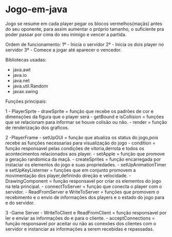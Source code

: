 # Jogo-em-java

  Jogo se resume em cada player pegar os blocos vermelhos(maçãs) antes do seu oponente, para assim aumentar o próprio tamanho,
o suficiente pra poder passar por cima do seu inimigo e vencer a partida.

Ordem de funcionamento:
  1º - Inicia o servidor
  2º - Inicia os dois player no servidor
  3º - Comece a jogar até aparecer o vencedor.

Bibliotecas usadas:
  - java.awt
  - java.io
  - java.net
  - java.util.Random
  - javax.swing

Funções principais:

  1 - PlayerSprte
    - drawSprite = função que recebe os padrões de cor e dimensções da figura que o player será
    - getBound e isCollision = funções que se relacionam para informar se houve colisão ou não.
    - render = função de renderização dos graficos.

  2 -PlayerFrame
    - setUpGUI = função que atualiza os status do jogo,pois recebe as funções necessarias para visualização do jogo
    - condition =  função responsavel pelas condições de vitoria,derrota e todos os acontecimentos relacionados aos player.
    - setApple = função que promove a geração randomica da maçã.
    - createSprites = função encarregada por instaciar os elementos do jogo e suas propriedades.
    - setUpAnimationTimer e setUpKeyListerner = funções que em conjunto promovem a movimentação dos player,definindo direção e velocidade.
    - DrawingComponent = função responsavel por criar os elementos do jogo na tela principal.
    - connectToServer = função que conecta o player com o servidor.
    - ReadFromServer e WriteToServer = funções que promovem o recebimento e o envio de informações dos players e o estado do jogo para e do servidor.

 3 -Game Server
    - WriteToClient e ReadFromClient = função responsavel por ler e enviar as informações do e para o cliente.
    - acceptConnections = função responsavel por aceitar ou não as conexões dos clientes com o servidor e instanciar as informações a serem recebidas e repassadas.


